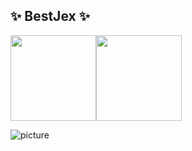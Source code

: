 ## ✨ BestJex ✨
<img align="" height="137px" src="https://github-readme-stats.vercel.app/api?username=BestJex&hide_title=true&hide_border=true&show_icons=true&include_all_commits=true&line_height=21&bg_color=0,EC6C6C,FFD479,FFFC79,73FA79&theme=graywhite&locale=cn" /><img align="" height="137px" src="https://github-readme-stats.vercel.app/api/top-langs/?username=BestJex&hide_title=true&hide_border=true&layout=compact&bg_color=0,73FA79,73FDFF,D783FF&theme=graywhite&locale=cn" />

![picture](https://raw.githubusercontent.com/saadeghi/saadeghi/master/dino.gif)
